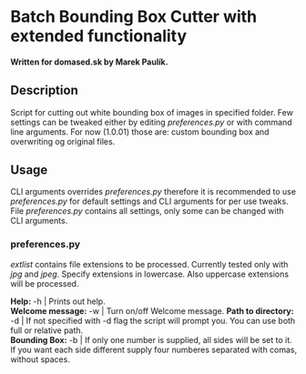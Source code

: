 # Batch Bounding Box Cutter with extended functionality
#### Written for domased.sk by Marek Paulík.

## Description
Script for cutting out white bounding box of images in specified folder.
Few settings can be tweaked either by editing _preferences.py_ or with command line arguments.
For now (1.0.01) those are: custom bounding box and overwriting og original files.

## Usage
CLI arguments overrides _preferences.py_ therefore it is recommended to use _preferences.py_ for default settings and CLI arguments for per use tweaks.  
File _preferences.py_ contains all settings, only some can be changed with CLI arguments.

### preferences.py
_extlist_ contains file extensions to be processed. Currently tested only with _jpg_ and _jpeg_. Specify extensions in lowercase. Also uppercase extensions will be processed.

**Help:** -h | Prints out help.  
**Welcome message:** -w | Turn on/off Welcome message.
**Path to directory:** -d | If not specified with -d flag the script will prompt you. You can use both full or relative path.  
**Bounding Box:** -b | If only one number is supplied, all sides will be set to it. If you want each side different supply four numberes separated with comas, without spaces.
